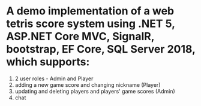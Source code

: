 # A demo implementation of a web tetris score system using .NET 5, ASP.NET Core MVC, SignalR, bootstrap, EF Core, SQL Server 2018, which supports:
1. 2 user roles - Admin and Player
2. adding a new game score and changing nickname (Player)
3. updating and deleting players and players' game scores (Admin)
4. chat
